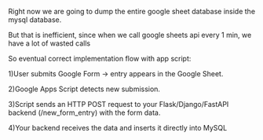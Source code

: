 Right now we are going to dump the entire google sheet database
inside the mysql database.

But that is inefficient, since when we call google sheets api 
every 1 min, we have a lot of wasted calls

So eventual correct implementation flow with app script: 

1)User submits Google Form → entry appears in the Google Sheet.

2)Google Apps Script detects new submission.

3)Script sends an HTTP POST request to your Flask/Django/FastAPI backend
(/new_form_entry) with the form data.

4)Your backend receives the data and inserts it directly into MySQL